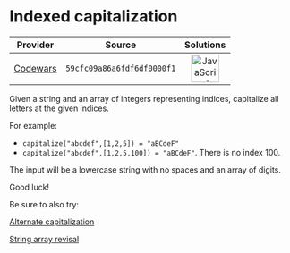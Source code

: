 [_metadata_:generated]: - "true"

# Indexed capitalization

<!-- INFO TABLE BEGIN -->

| Provider                                        | Source                                                                               | Solutions                                                                                                                                                    |
| :---------------------------------------------: | :----------------------------------------------------------------------------------: | :----------------------------------------------------------------------------------------------------------------------------------------------------------: |
| [Codewars](../../../docs/providers/Codewars.md) | [`59cfc09a86a6fdf6df0000f1`](https://www.codewars.com/kata/59cfc09a86a6fdf6df0000f1) | [<img src="https://res.cloudinary.com/rascaltwo/image/upload/v1631924076/javascript_ehszr7.svg" alt="JavaScript" title="JavaScript" width="50" />](solve.js) |

<!-- INFO TABLE END -->

Given a string and an array of integers representing indices, capitalize all letters at the given indices. 

For example:

* `capitalize("abcdef",[1,2,5]) = "aBCdeF"`
* `capitalize("abcdef",[1,2,5,100]) = "aBCdeF"`. There is no index 100.

The input will be a lowercase string with no spaces and an array of digits.

Good luck!

Be sure to also try: 

[Alternate capitalization](https://www.codewars.com/kata/59cfc000aeb2844d16000075)

[String array revisal](https://www.codewars.com/kata/59f08f89a5e129c543000069)
